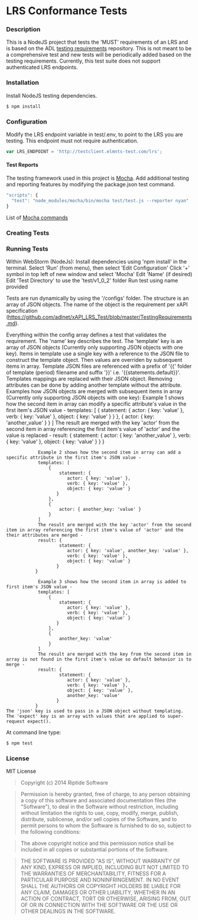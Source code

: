 LRS Conformance Tests
=====================

### Description

This is a NodeJS project that tests the 'MUST' requirements of an LRS and is based on the ADL [testing requirements](https://github.com/adlnet/xAPI_LRS_Test/blob/master/TestingRequirements.md) repository. This is not meant to be a comprehensive test and new tests will be periodically added based on the testing requirements. Currently, this test suite does not support authenticated LRS endpoints.

### Installation

Install NodeJS testing dependencies.

```bash
$ npm install
```

### Configuration

Modify the LRS endpoint variable in test/.env, to point to the LRS you are testing. This endpoint must not require authentication.

```js
var LRS_ENDPOINT = 'http://testclient.elmnts-test.com/lrs';
```

#### Test Reports
The testing framework used in this project is [Mocha](http://visionmedia.github.io/mocha/). Add additional testing and reporting features by modifying the package.json test command.

```js
"scripts": {
  "test": "node_modules/mocha/bin/mocha test/test.js --reporter nyan"
}
```

List of [Mocha commands](http://visionmedia.github.io/mocha/#mocha.opts)

### Creating Tests


### Running Tests

Within WebStorm (NodeJs):
    Install dependencies using 'npm install' in the terminal.
    Select 'Run' (from menu), then select 'Edit Configuration'
    Click '+' symbol in top left of new window and select 'Mocha'
    Edit 'Name' (if desired)
    Edit 'Test Directory' to use the 'test/v1_0_2' folder
    Run test using name provided

Tests are run dynamically by using the '/configs' folder.  The structure is an array of JSON objects.  The name of the object is the requirement per xAPI specification (https://github.com/adlnet/xAPI_LRS_Test/blob/master/TestingRequirements.md).

Everything within the config array defines a test that validates the requirement.
    The 'name' key describes the test.
    The 'template' key is an array of JSON objects (Currently only supporting JSON objects with one key).
        Items in template use a single key with a reference to the JSON file to construct the template object.  Then values are overriden by subsequent items in array.  Template JSON files are referenced with a prefix of '{{' folder of template (period) filename <without extension> and suffix '}}' i.e. '{{statements.default}}'.  Templates mappings are replaced with their JSON object.  Removing attributes can be done by adding another template without the attribute.
            Examples how JSON objects are merged with subsequent items in array (Currently only supporting JSON objects with one key):
                Example 1 shows how the second item in array can modify a specific attribute's value in the first item's JSON value -
                templates: [
                    {
                        statement: {
                           actor: { key: 'value' },
                           verb: { key: 'value' },
                           object: { key: 'value' }
                       }
                    },
                    {
                        actor: { key: 'another_value' }
                    }
                ]
                The result are merged with the key 'actor' from the second item in array referencing the first item's value of 'actor' and the value is replaced -
                result: {
                        statement: {
                           actor: { key: 'another_value' },
                           verb: { key: 'value' },
                           object: { key: 'value' }
                       }
                }

                Example 2 shows how the second item in array can add a specific attribute in the first item's JSON value -
                templates: [
                    {
                        statement: {
                           actor: { key: 'value' },
                           verb: { key: 'value' },
                           object: { key: 'value' }
                       }
                    },
                    {
                        actor: { another_key: 'value' }
                    }
                ]
                The result are merged with the key 'actor' from the second item in array referencing the first item's value of 'actor' and the their attributes are merged -
                result: {
                        statement: {
                           actor: { key: 'value', another_key: 'value' },
                           verb: { key: 'value' },
                           object: { key: 'value' }
                       }
               }

                Example 3 shows how the second item in array is added to first item's JSON value -
                templates: [
                    {
                        statement: {
                           actor: { key: 'value' },
                           verb: { key: 'value' },
                           object: { key: 'value' }
                       }
                    },
                    {
                        another_key: 'value'
                    }
                ]
                The result are merged with the key from the second item in array is not found in the first item's value so default behavior is to merge -
                result: {
                        statement: {
                           actor: { key: 'value' },
                           verb: { key: 'value' },
                           object: { key: 'value' },
                           another_key: 'value'
                       }
               }
    The 'json' key is used to pass in a JSON object without templating.
    The 'expect' key is an array with values that are applied to super-request expect().

At command line type:

```bash
$ npm test
```

### License
MIT License
>Copyright (c) 2014 Riptide Software

>Permission is hereby granted, free of charge, to any person obtaining
a copy of this software and associated documentation files (the
"Software"), to deal in the Software without restriction, including
without limitation the rights to use, copy, modify, merge, publish,
distribute, sublicense, and/or sell copies of the Software, and to
permit persons to whom the Software is furnished to do so, subject to
the following conditions:

>The above copyright notice and this permission notice shall be
included in all copies or substantial portions of the Software.

>THE SOFTWARE IS PROVIDED "AS IS", WITHOUT WARRANTY OF ANY KIND,
EXPRESS OR IMPLIED, INCLUDING BUT NOT LIMITED TO THE WARRANTIES OF
MERCHANTABILITY, FITNESS FOR A PARTICULAR PURPOSE AND
NONINFRINGEMENT. IN NO EVENT SHALL THE AUTHORS OR COPYRIGHT HOLDERS BE
LIABLE FOR ANY CLAIM, DAMAGES OR OTHER LIABILITY, WHETHER IN AN ACTION
OF CONTRACT, TORT OR OTHERWISE, ARISING FROM, OUT OF OR IN CONNECTION
WITH THE SOFTWARE OR THE USE OR OTHER DEALINGS IN THE SOFTWARE.
